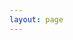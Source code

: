 ```yaml
---
layout: page
---
```


<script setup>
import {
  VPTeamPage,
  VPTeamPageTitle,
  VPTeamMembers
} from 'vitepress/theme'

const members = [
  {
    avatar: 'https://avatars.githubusercontent.com/u/8996190?v=4',
    name: 'পলাশ মাহমুদ',
    title: 'প্রধান সম্পাদক',
    links: [
      { icon: 'github', link: 'https://github.com/polashmahmud' },
      { icon: 'linkedin', link: 'https://www.linkedin.com/in/polashmahmud4/' },
      { icon: 'facebook', link: 'https://www.facebook.com/polashmahmud4/' },
      { icon: 'x', link: 'https://twitter.com/polashmahmud4' }
    ]
  },
  {
    avatar: 'https://avatars.githubusercontent.com/u/61494470?v=4',
    name: 'ওমর ফারুক',
    title: 'সম্পাদক',
    links: [
      { icon: 'github', link: 'https://github.com/Umar-Faruk96' },
      { icon: 'linkedin', link: 'https://linkedin.com/in/omorfaruksheikhraihan' },
      { icon: 'x', link: 'https://twitter.com/RashedOmor' },
    ]
  },

  {
    avatar: 'https://avatars.githubusercontent.com/u/95936171?v=4',
    name: 'কাজী মোঃ ফয়সাল ',
    title: 'স্বেচ্ছাসেবক',
    links: [
      { icon: 'github', link: 'https://github.com/kmfoysal06' },
      { icon: 'linkedin', link: 'https://linkedin.com/in/kmfoysal06' },
      { icon: 'facebook', link: 'https://www.facebook.com/kazimd.foysal.01' },
      { icon: 'x', link: 'https://twitter.com/kmfoysal06' }
    ]
  },
  
  {
    avatar: 'https://avatars.githubusercontent.com/u/30306452?s=400&v=4',
    name: 'রাসেল হোসাইন ',
    title: 'সহকারী সম্পাদক',
    links: [
      { icon: 'github', link: 'https://github.com/Rasel2f' },
    ]
  },

  {
    avatar: 'https://avatars.githubusercontent.com/u/87535510?s=96&v=4',
    name: 'তানভীর আব্দুল্লাহ তোহা',
    title: 'স্বেচ্ছাসেবক',
    links: [
      { icon: 'github', link: 'https://github.com/TohaTanvir' },
      { icon: 'linkedin', link: 'https://www.linkedin.com/in/tohatanvir/' },
      { icon: 'facebook', link: 'https://www.facebook.com/tohatanvir' },
    ]
  }, 
   
  {
    avatar: 'https://avatars.githubusercontent.com/u/67571769?v=4',
    name: 'কাওছার আলম ইভেন',
    title: 'সহকারী সম্পাদক',
    links: [
      { icon: 'github', link: 'https://github.com/KawsarAlamEven' },
      { icon: 'linkedin', link: 'https://www.linkedin.com/in/kawsaralameven/' },
      { icon: 'facebook', link: 'https://www.facebook.com/kawsaralameeven/' },
      { icon: 'x', link: 'https://twitter.com/KawsarAlam_Even' }
    ]
  },
]
</script>

<VPTeamPage>
  <VPTeamPageTitle>
    <template #title>
      ডকুমেন্টেশন টিম
    </template>
    <template #lead>
      ডকুমেন্টেশন টিম একটি স্বেচ্ছাসেবক দল, যারা এই পিএইচপি বেসিক কোর্সের ডকুমেন্টেশনটির সম্পাদনায় রত। এই দলে আপনিও যোগদান করতে পারেন। ডকুমেন্টেশনটির সমৃদ্ধি ও উন্নতির পথে আপনার যেকোন অবদান প্রশংসনীয়, উৎসাহব্যঞ্জক ও অনস্বীকার্য।
    </template>
  </VPTeamPageTitle>
  <VPTeamMembers
    :members="members"
  />
</VPTeamPage>
